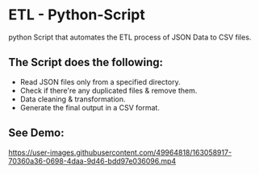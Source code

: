 # ETL - Python-Script
python Script that automates the ETL process of JSON Data to CSV files.

## The Script does the following:

- Read JSON files only from a specified directory.
- Check if there're any duplicated files & remove them.
- Data cleaning & transformation.
- Generate the final output in a CSV format.

## See Demo:
https://user-images.githubusercontent.com/49964818/163058917-70360a36-0698-4daa-9d46-bdd97e036096.mp4

